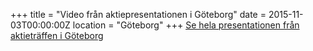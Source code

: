+++
title = "Video från aktiepresentationen i Göteborg"
date = 2015-11-03T00:00:00Z
location = "Göteborg"
+++
[Se hela presentationen från aktieträffen i Göteborg](https://redeye.solidtango.com/widgets/embed/vw555bh5?auto_play=false&rel=1)
<!--more-->
